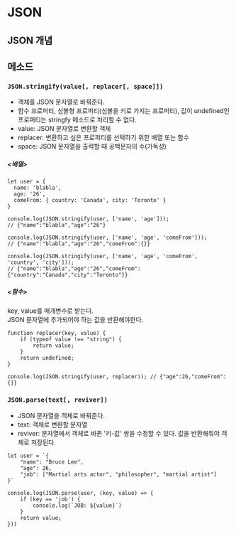 # JSON

## JSON 개념

## 메소드
### <strong> ```JSON.stringify(value[, replacer[, space]]) ```</strong> 
- 객체를 JSON 문자열로 바꿔준다.
- 함수 프로퍼티, 심볼형 프로퍼티(심볼을 키로 가지는 프로퍼티), 값이 undefined인 프로퍼티는 stringfy 메소드로 처리할 수 없다.
- value: JSON 문자열로 변환할 객체
- replacer: 변환하고 싶은 프로퍼티를 선택하기 위한 배열 또는 함수
- space: JSON 문자열을 출력할 때 공백문자의 수(가독성)
##### <배열>
```
let user = {
  name: 'blabla',
  age: '26',
  comeFrom: { country: 'Canada', city: 'Toronto' }
}

console.log(JSON.stringify(user, ['name', 'age'])); 
// {"name":"blabla","age":"26"}

console.log(JSON.stringify(user, ['name', 'age', 'comeFrom'])); 
// {"name":"blabla","age":"26","comeFrom":{}}

console.log(JSON.stringify(user, ['name', 'age', 'comeFrom', 'country', 'city'])); 
// {"name":"blabla","age":"26","comeFrom":{"country":"Canada","city":"Toronto"}}
```
##### <함수> 
<p>
key, value를 매개변수로 받는다. <br>
JSON 문자열에 추가되어야 하는 값을 반환해야한다.
</p>

```
function replacer(key, value) {
    if (typeof value !== "string") {
        return value;
    }
    return undefined;
}

console.log(JSON.stringify(user, replacer)); // {"age":26,"comeFrom":{}}
```
### <strong> ```JSON.parse(text[, reviver]) ```</strong>
- JSON 문자열을 객체로 바꿔준다.
- text: 객체로 변환할 문자열
- reviver: 문자열에서 객체로 바뀐 '키-값' 쌍을 수정할 수 있다. 값을 반환해줘야 객체로 저장된다.
```
let user = `{
    "name": "Bruce Lee",
    "age": 26,
    "job": ["Martial arts actor", "philosopher", "martial artist"]
}`

console.log(JSON.parse(user, (key, value) => {
    if (key == 'job') {
        console.log(`JOB: ${value}`)
    }
    return value; 
}))
```
